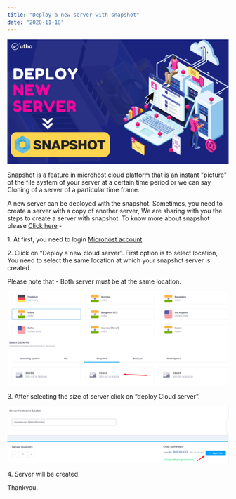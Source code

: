 ```yaml
---
title: "Deploy a new server with snapshot"
date: "2020-11-18"
---
```


![](images/Deploy-a-new-server-with-snapshot_utho.jpg)

Snapshot is a feature in microhost cloud platform that is an instant "picture" of the file system of your server at a certain time period or we can say Cloning of a server of a particular time frame.

A new server can be deployed with the snapshot. Sometimes, you need to create a server with a copy of another server, We are sharing with you the steps to create a server with snapshot. To know more about snapshot please [Click here](https://utho.com/docs/tutorial/how-to-take-snapshot-of-a-microhost-server/) -

1\. At first, you need to login [Microhost account](https://cloud.microhost.com/)

2\. Click on “Deploy a new cloud server”. First option is to select location, You need to select the same location at which your snapshot server is created. 

Please note that - Both server must be at the same location.

![](images/15-4-1024x434.png)

3\. After selecting the size of server click on “deploy Cloud server”.

![](images/16-3-1024x262.png)

4\. Server will be created.

Thankyou.

